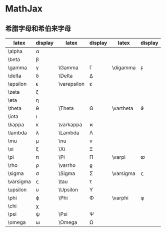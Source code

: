 # MathJax

## 希腊字母和希伯来字母

|latex|display|latex|display|latex|display|
|---|---|---|---|---|---|
|\alpha|α|||||
|\beta|β|||||
|\gamma|γ|\Gamma|Γ|\digamma|ϝ|
|\delta|δ|\Delta|Δ|||
|\epsilon|ϵ|\varepsilon|ε|||
|\zeta|ζ|||||
|\eta|η|||||
|\theta|θ|\Theta|Θ|\vartheta|ϑ|
|\iota|ι|||||
|\kappa|κ|\varkappa|ϰ|||
|\lambda|λ|\Lambda|Λ|||
|\mu|μ|\nu|ν|||
|\xi|ξ|\Xi|Ξ|||
|\pi|π|\Pi|Π|\varpi|ϖ|
|\rho|ρ|\varrho|ϱ|||
|\sigma|σ|\Sigma|Σ|\varsigma|ς|
|\varsigma|ς|\tau|τ|||
|\upsilon|υ|\Upsilon|Υ|||
|\phi|ϕ|\Phi|Φ|\varphi|φ|
|\chi|χ|||||
|\psi|ψ|\Psi|Ψ|||
|\omega|ω|\Omega|Ω|||

